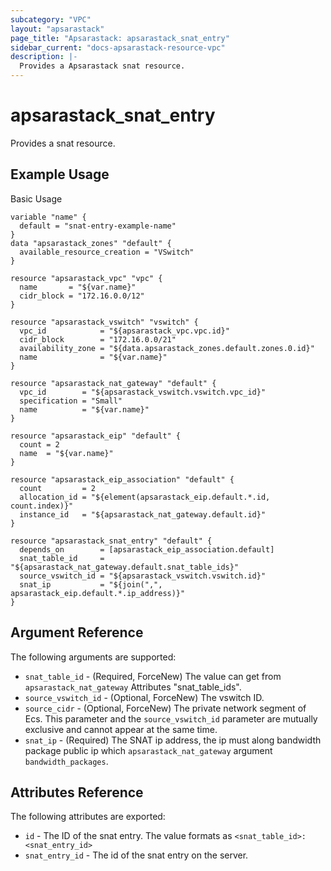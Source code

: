 ```yaml
---
subcategory: "VPC"
layout: "apsarastack"
page_title: "Apsarastack: apsarastack_snat_entry"
sidebar_current: "docs-apsarastack-resource-vpc"
description: |-
  Provides a Apsarastack snat resource.
---
```


# apsarastack\_snat_entry

Provides a snat resource.

## Example Usage

Basic Usage

```
variable "name" {
  default = "snat-entry-example-name"
}
data "apsarastack_zones" "default" {
  available_resource_creation = "VSwitch"
}

resource "apsarastack_vpc" "vpc" {
  name       = "${var.name}"
  cidr_block = "172.16.0.0/12"
}

resource "apsarastack_vswitch" "vswitch" {
  vpc_id            = "${apsarastack_vpc.vpc.id}"
  cidr_block        = "172.16.0.0/21"
  availability_zone = "${data.apsarastack_zones.default.zones.0.id}"
  name              = "${var.name}"
}

resource "apsarastack_nat_gateway" "default" {
  vpc_id        = "${apsarastack_vswitch.vswitch.vpc_id}"
  specification = "Small"
  name          = "${var.name}"
}

resource "apsarastack_eip" "default" {
  count = 2
  name  = "${var.name}"
}

resource "apsarastack_eip_association" "default" {
  count         = 2
  allocation_id = "${element(apsarastack_eip.default.*.id, count.index)}"
  instance_id   = "${apsarastack_nat_gateway.default.id}"
}

resource "apsarastack_snat_entry" "default" {
  depends_on        = [apsarastack_eip_association.default]
  snat_table_id     = "${apsarastack_nat_gateway.default.snat_table_ids}"
  source_vswitch_id = "${apsarastack_vswitch.vswitch.id}"
  snat_ip           = "${join(",", apsarastack_eip.default.*.ip_address)}"
}
```

## Argument Reference

The following arguments are supported:

* `snat_table_id` - (Required, ForceNew) The value can get from `apsarastack_nat_gateway` Attributes "snat_table_ids".
* `source_vswitch_id` - (Optional, ForceNew) The vswitch ID.
* `source_cidr` - (Optional, ForceNew) The private network segment of Ecs. This parameter and the `source_vswitch_id` parameter are mutually exclusive and cannot appear at the same time.
* `snat_ip` - (Required) The SNAT ip address, the ip must along bandwidth package public ip which `apsarastack_nat_gateway` argument `bandwidth_packages`.

## Attributes Reference

The following attributes are exported:

* `id` - The ID of the snat entry. The value formats as `<snat_table_id>:<snat_entry_id>`
* `snat_entry_id` - The id of the snat entry on the server.


